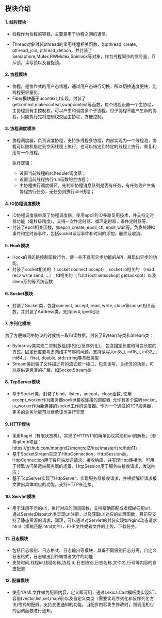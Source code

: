 ## 模块介绍

#### 1. 线程模块

- 线程作为协程的容器，主要是用于协程之间的通信。

- Thread对象封装pthread的常用线程相关函数，如pthread_create, pthread_join, pthread_detach，并封装了Semaphore,Mutex,RWMutex,Spinlock等对象，作为线程同步的信号量，互斥锁，读写锁以及自旋锁。

#### 2. 协程模块

- 协程，是协作式的用户态线程，通过用户态进行切换，所以切换速度更快，比线程更轻量化。
- Fiber模块基于ucontext_t实现，封装了getcontext,makecontext,swapcontext等函数，每个线程设置一个主协程，主协程拥有主控制权，可以产生和调度多个子协程，但子协程不能产生新的协程，只能执行完将控制权交回主协程，方便控制。

#### 3. 协程调度模块

- 协程调度器，负责调度协程，支持多线程多协程，内部实现为一个线程池，协程可以随机指定到空闲线程上执行，也可以指定到特定的线程上执行，重复利用每一个线程。

  执行逻辑：

  - 设置当前线程的scheduler调度器；
  - 设置当前线程执行run函数的主协程；
  - 主协程执行调度循环，先判断协程消息队列是否有任务，有任务则产生新协程执行任务，无任务则执行idle线程；

#### 4. IO协程调度模块

- IO协程调度器继承了协程调度器，使用epoll的IO多路复用技术，并支持定时器功能（毫秒级精度），支持一次性定时器、循环定时器、条件定时器等。
- 封装了epoll相关函数，如epoll_create, epoll_ctl, epoll_wait等，负责处理IO事件和定时器事件，包括socket读写事件和时间的添加，删除及取消。

#### 5. Hook模块

- Hook的目的是控制函数行为，使一些不具有异步功能的API，展现出异步的功能。
- 封装了socket相关的（ socket connect accept）, socket io相关的 （read  recv write send, ...）, fd相关的（ fcntl ioctl setsockopt getsockopt）以及sleep系列等系统函数

#### 6. Socket模块

- 封装了Socket类，包含connect, accept, read, write, close等socket相关函数，并封装了Address类，支持ipv4, ipv6地址

#### 7. 序列化模块

​       为了方便做网络协议的时候统一取和读数据，封装了Bytearray类和Stream类：

- Bytearray类实现二进制数组(序列化/反序列化)， 包含固定长度和可变长度的方式，固定长度要考虑网络字节序的问题。支持读写入int8_t, int16_t, int32_t, int64_t，float, double, std::string等基础类型
- Stream类封装了文件描述符的流式统一接口，包含读写、关闭流的功能，可以提供更灵活的扩展，如SocketStream类

#### 8. TcpServer模块

- 基于Socket类，封装了bind，listen，accept，close函数, 使用accept_worker作为服务器socket接收连接的调度器, 允许有多个监听socket, io_worker作为新连接的socket工作的调度器。作为一个通过的TCP服务器，更多的业务功能可以继承该类进行实现

#### 9. HTTP模块

- 采用Ragel（有限状态机），实现了HTTP/1.1的简单协议实现和uri的解析。（参考github项目：https://github.com/mongrel2/mongrel2/tree/master/src/http11）
- 基于SocketStream实现了HttpConnection、HttpSession类，HttpConnection用于客户端发送请求，接收响应，并实现Http连接池，可用于频繁访问某远端服务器的场景，HttpSession用于服务端接收请求，发送响应；
- 基于TcpServer实现了HttpServer，实现服务器接收请求，并根据解析请求报文做出具体响应的功能，支持HTTP长连接。

#### 10. Servlet模块

- 用于注册不同的uri，执行对应的回调函数，支持精确匹配或者模糊匹配uri，通过ServletDispatch类实现uri注册，以及获取uri对应的处理函数，目前只支持了静态资源的请求，同理，可以通过对Servlet的封装实现如Nginx动态请求html（模糊匹配.html文件）、PHP文件或者文件的上传、下载任务。

#### 11. 日志模块

- 包括日志级别、日志格式、日志输出等模块，具备不同级别日志分离，自定义日志格式，日志输出到终端或者文件的功能
- 支持时间,线程id,线程名称,协程id, 日志级别,日志名称,文件名,行号等内容的自由配置

#### 12. 配置模块

- 使用YAML文件做为配置内容，定义即可用，通过LexicalCast模板类实现STL容器(vector,list,set,map等)以及自定义类型（需要实现序列化和反序列化方法)格式的配置。支持变更通知的功能，当配置内容发生修改时，则调用相应的回调函数进行通知。